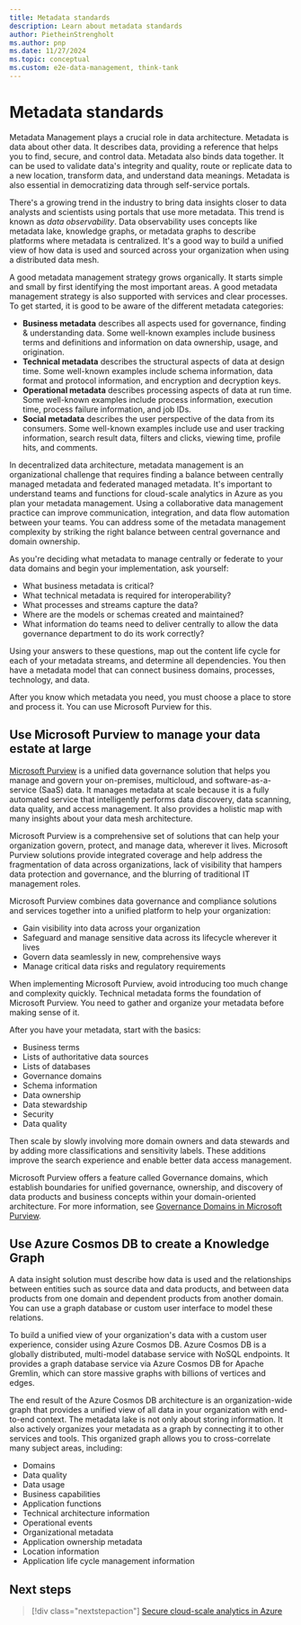 ```yaml
---
title: Metadata standards
description: Learn about metadata standards
author: PietheinStrengholt
ms.author: pnp
ms.date: 11/27/2024
ms.topic: conceptual
ms.custom: e2e-data-management, think-tank
---
```


# Metadata standards

Metadata Management plays a crucial role in data architecture. Metadata is data about other data. It describes data, providing a reference that helps you to find, secure, and control data. Metadata also binds data together. It can be used to validate data's integrity and quality, route or replicate data to a new location, transform data, and understand data meanings. Metadata is also essential in democratizing data through self-service portals.

There's a growing trend in the industry to bring data insights closer to data analysts and scientists using portals that use more metadata. This trend is known as *data observability*. Data observability uses concepts like metadata lake, knowledge graphs, or metadata graphs to describe platforms where metadata is centralized. It's a good way to build a unified view of how data is used and sourced across your organization when using a distributed data mesh.

A good metadata management strategy grows organically. It starts simple and small by first identifying the most important areas. A good metadata management strategy is also supported with services and clear processes. To get started, it is good to be aware of the different metadata categories:

- **Business metadata** describes all aspects used for governance, finding & understanding data. Some well-known examples include business terms and definitions and information on data ownership, usage, and origination.
- **Technical metadata** describes the structural aspects of data at design time. Some well-known examples include schema information, data format and protocol information, and encryption and decryption keys.
- **Operational metadata** describes processing aspects of data at run time. Some well-known examples include process information, execution time, process failure information, and job IDs.
- **Social metadata** describes the user perspective of the data from its consumers. Some well-known examples include use and user tracking information, search result data, filters and clicks, viewing time, profile hits, and comments.

In decentralized data architecture, metadata management is an organizational challenge that requires finding a balance between centrally managed metadata and federated managed metadata. It's important to understand teams and functions for cloud-scale analytics in Azure as you plan your metadata management. Using a collaborative data management practice can improve communication, integration, and data flow automation between your teams. You can address some of the metadata management complexity by striking the right balance between central governance and domain ownership.

As you're deciding what metadata to manage centrally or federate to your data domains and begin your implementation, ask yourself:

- What business metadata is critical?
- What technical metadata is required for interoperability?
- What processes and streams capture the data?
- Where are the models or schemas created and maintained?
- What information do teams need to deliver centrally to allow the data governance department to do its work correctly?

Using your answers to these questions, map out the content life cycle for each of your metadata streams, and determine all dependencies. You then have a metadata model that can connect business domains, processes, technology, and data.

After you know which metadata you need, you must choose a place to store and process it. You can use Microsoft Purview for this.

## Use Microsoft Purview to manage your data estate at large

[Microsoft Purview](/azure/purview) is a unified data governance solution that helps you manage and govern your on-premises, multicloud, and software-as-a-service (SaaS) data. It manages metadata at scale because it is a fully automated service that intelligently performs data discovery, data scanning, data quality, and access management. It also provides a holistic map with many insights about your data mesh architecture.

Microsoft Purview is a comprehensive set of solutions that can help your organization govern, protect, and manage data, wherever it lives. Microsoft Purview solutions provide integrated coverage and help address the fragmentation of data across organizations, lack of visibility that hampers data protection and governance, and the blurring of traditional IT management roles.

Microsoft Purview combines data governance and compliance solutions and services together into a unified platform to help your organization:

- Gain visibility into data across your organization
- Safeguard and manage sensitive data across its lifecycle wherever it lives
- Govern data seamlessly in new, comprehensive ways
- Manage critical data risks and regulatory requirements

When implementing Microsoft Purview, avoid introducing too much change and complexity quickly. Technical metadata forms the foundation of Microsoft Purview. You need to gather and organize your metadata before making sense of it.

After you have your metadata, start with the basics:

- Business terms
- Lists of authoritative data sources
- Lists of databases
- Governance domains
- Schema information
- Data ownership
- Data stewardship
- Security
- Data quality

Then scale by slowly involving more domain owners and data stewards and by adding more classifications and sensitivity labels. These additions improve the search experience and enable better data access management.

Microsoft Purview offers a feature called Governance domains, which establish boundaries for unified governance, ownership, and discovery of data products and business concepts within your domain-oriented architecture. For more information, see [Governance Domains in Microsoft Purview](/purview/concept-governance-domain).

## Use Azure Cosmos DB to create a Knowledge Graph

A data insight solution must describe how data is used and the relationships between entities such as source data and data products, and between data products from one domain and dependent products from another domain. You can use a graph database or custom user interface to model these relations.

To build a unified view of your organization's data with a custom user experience, consider using Azure Cosmos DB. Azure Cosmos DB is a globally distributed, multi-model database service with NoSQL endpoints. It provides a graph database service via Azure Cosmos DB for Apache Gremlin, which can store massive graphs with billions of vertices and edges.

The end result of the Azure Cosmos DB architecture is an organization-wide graph that provides a unified view of all data in your organization with end-to-end context. The metadata lake is not only about storing information. It also actively organizes your metadata as a graph by connecting it to other services and tools. This organized graph allows you to cross-correlate many subject areas, including:

- Domains
- Data quality
- Data usage
- Business capabilities
- Application functions
- Technical architecture information
- Operational events
- Organizational metadata
- Application ownership metadata
- Location information
- Application life cycle management information

## Next steps

> [!div class="nextstepaction"]
> [Secure cloud-scale analytics in Azure](../data-management/secure.md)